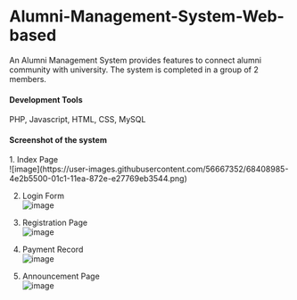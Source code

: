 # Alumni-Management-System-Web-based

An Alumni Management System provides features to connect alumni community with university. The system is completed in a group of 2 members.

<h4>Development Tools</h4>
PHP, Javascript, HTML, CSS, MySQL

<h4>Screenshot of the system</h4>
1. Index Page
</br>![image](https://user-images.githubusercontent.com/56667352/68408985-4e2b5500-01c1-11ea-872e-e27769eb3544.png)


2. Login Form
</br>![image](https://user-images.githubusercontent.com/56667352/68409097-7915a900-01c1-11ea-90f7-22bc440bbd56.png)


3. Registration Page
</br>![image](https://user-images.githubusercontent.com/56667352/68409154-90ed2d00-01c1-11ea-9e1f-56427e745f34.png)


4. Payment Record
</br>![image](https://user-images.githubusercontent.com/56667352/68409282-c4c85280-01c1-11ea-94ad-371b7ce1b709.png)


5. Announcement Page
</br>![image](https://user-images.githubusercontent.com/56667352/68409340-df023080-01c1-11ea-9288-96491e54cbc5.png)

